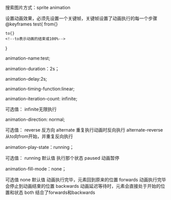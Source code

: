搜索图片方式：sprite animation



设置动画效果，必须先设置一个关键帧，关键帧设置了动画执行的每一个步骤
@keyframes test{
	from{}
	<!--from表示动画的开始位置或0%-->
	

	to{}
	<!--to表示动画的结束或100%-->

}

animation-name:test;
<!--设置要对当前元素生效的关键帧的名字-->

animation-duration：2s；
<!--设置动画的执行时间-->

animation-delay:2s;
<!--设置动画的延迟-->

animation-timing-function:linear;
<!--设置时序函数-->

animation-iteration-count: infinite;
<!--设置动画执行的次数-->
可选值：
	infinite无限执行

animation-direction: normal;
<!--设置动画执行的方向-->
可选值：
	reverse 反方向
	alternate 重复执行动画时反向执行
	alternate-reverse 从to向from开始，并重复反向执行

animation-play-state：running；
<!--设置动画的执行状态-->
可选值：
	running 默认值 执行那个状态
	paused 动画暂停

animation-fill-mode：none；
<!--动画的填充模式-->
可选值
	none 默认值 动画执行完毕，元素回到原来的位置
	forwards 动画执行完毕会停止到动画结束的位置
	backwards 动画延迟等待时，元素会直接处于开始的位置和状态
	both 结合了forwards和backwards

